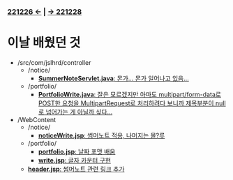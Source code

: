 ### [221226 ←](../../221205-230127_JSP/22-12/221226/) | [→ 221228](../../221205-230127_JSP/22-12/221228/)

# 이날 배웠던 것

- /src/com/jslhrd/controller
    - /notice/
        - [**SummerNoteServlet.java**: 몬가... 몬가 일어나고 있음...](../../221205-230127_JSP/22-12/221227/jslhrdServlet/src/com/jslhrd/controller/notice/SummerNoteServlet.java)
    - /portfolio/
        - [**PortfolioWrite.java**: 잘은 모르겠지만 아마도 multipart/form-data로 POST한 요청을 MultipartRequest로 처리하려다 보니까 제목부분이 null로 넘어가는 게 아닐까 싶다...](../../221205-230127_JSP/22-12/221227/jslhrdServlet/src/com/jslhrd/controller/portfolio/PortfolioWrite.java)
- /WebContent
    - /notice/
        - [**noticeWrite.jsp**: 썸머노트 적용, 나머지는 몰?루](../../221205-230127_JSP/22-12/221227/jslhrdServlet/WebContent/notice/noticeWrite.jsp)
    - /portfolio/
        - [**portfolio.jsp**: 날짜 포맷 배움](../../221205-230127_JSP/22-12/221227/jslhrdServlet/WebContent/portfolio/portfolio.jsp)
        - [**write.jsp**: 글자 카운터 구현](../../221205-230127_JSP/22-12/221227/jslhrdServlet/WebContent/portfolio/write.jsp)
    - [**header.jsp**: 썸머노트 관련 링크 추가](../../221205-230127_JSP/22-12/221227/jslhrdServlet/WebContent/header.jsp)